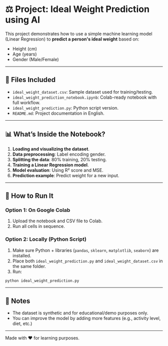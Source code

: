 
# ⚖️ Project: Ideal Weight Prediction using AI

This project demonstrates how to use a simple machine learning model (Linear Regression) to **predict a person's ideal weight** based on:
- Height (cm)
- Age (years)
- Gender (Male/Female)

---

## 📁 Files Included

- `ideal_weight_dataset.csv`: Sample dataset used for training/testing.
- `ideal_weight_prediction_notebook.ipynb`: Colab-ready notebook with full workflow.
- `ideal_weight_prediction.py`: Python script version.
- `README.md`: Project documentation in English.

---

## 📊 What’s Inside the Notebook?

1. **Loading and visualizing the dataset**.
2. **Data preprocessing**: Label encoding gender.
3. **Splitting the data**: 80% training, 20% testing.
4. **Training a Linear Regression model**.
5. **Model evaluation**: Using R² score and MSE.
6. **Prediction example**: Predict weight for a new input.

---

## 🚀 How to Run It

### Option 1: On Google Colab
1. Upload the notebook and CSV file to Colab.
2. Run all cells in sequence.

### Option 2: Locally (Python Script)
1. Make sure Python + libraries (`pandas`, `sklearn`, `matplotlib`, `seaborn`) are installed.
2. Place both `ideal_weight_prediction.py` and `ideal_weight_dataset.csv` in the same folder.
3. Run:
```bash
python ideal_weight_prediction.py
```

---

## 📌 Notes

- The dataset is synthetic and for educational/demo purposes only.
- You can improve the model by adding more features (e.g., activity level, diet, etc.)

---

Made with ❤️ for learning purposes.
